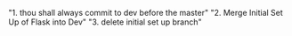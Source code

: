 "1. thou shall always commit to dev before the master" 
"2. Merge Initial Set Up of Flask into Dev" 
"3. delete initial set up branch" 
